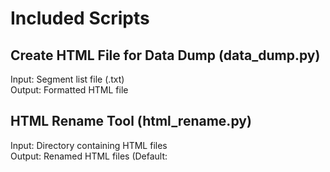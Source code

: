 # Included Scripts

## Create HTML File for Data Dump (data_dump.py)
Input: Segment list file (.txt)  
Output: Formatted HTML file

## HTML Rename Tool (html_rename.py)
Input: Directory containing HTML files  
Output: Renamed HTML files (Default: <title> tag)

## JSON to HTML (json_to_html.py)
Input: Selcted JSON files to convert (.json), # of keys to parse, and keys for parsing  
Output: Single HTML file containing values from all parsed JSON keys wrapped in <p></p> tags

# Other Useful Files

## Regex Cheatsheet
Text file containing regex rules and common find and replace patterns that we use

